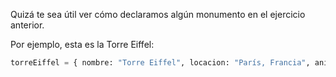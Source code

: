 Quizá te sea útil ver cómo declaramos algún monumento en el ejercicio anterior.

Por ejemplo, esta es la Torre Eiffel:

```python
torreEiffel = { nombre: "Torre Eiffel", locacion: "París, Francia", anioDeConstruccion: 1889 };
```